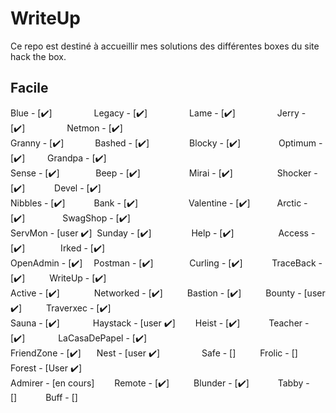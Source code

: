 # WriteUp
Ce repo est destiné à accueillir mes solutions des différentes boxes du site hack the box.

## Facile
Blue - [:heavy_check_mark:]&ensp;&ensp;&ensp;&ensp;&ensp;&emsp;&emsp;
Legacy - [:heavy_check_mark:]&ensp;&ensp;&ensp;&ensp;&ensp;&emsp;&emsp;
Lame - [:heavy_check_mark:]&ensp;&ensp;&ensp;&ensp;&ensp;&emsp;&emsp;
Jerry - [:heavy_check_mark:]&ensp;&ensp;&ensp;&ensp;&ensp;&emsp;&emsp;
Netmon - [:heavy_check_mark:]</br>
Granny - [:heavy_check_mark:]&ensp;&ensp;&ensp;&ensp;&emsp;&nbsp;
Bashed - [:heavy_check_mark:]&ensp;&ensp;&ensp;&emsp;&emsp;&ensp;&nbsp;
Blocky - [:heavy_check_mark:]&ensp;&ensp;&ensp;&ensp;&emsp;&ensp;&nbsp;&nbsp;
Optimum - [:heavy_check_mark:]&ensp;&ensp;&ensp;&ensp;&nbsp;
Grandpa - [:heavy_check_mark:]</br>
Sense - [:heavy_check_mark:]&ensp;&ensp;&ensp;&emsp;&ensp;&nbsp;&nbsp;&nbsp;
Beep - [:heavy_check_mark:] &ensp;&ensp;&ensp;&ensp;&ensp;&emsp;&emsp;&ensp;
Mirai - [:heavy_check_mark:]&ensp;&ensp;&ensp;&ensp;&ensp;&emsp;&emsp;&nbsp;
Shocker - [:heavy_check_mark:]&ensp;&ensp;&ensp;&ensp;&ensp;&nbsp;&nbsp;
Devel - [:heavy_check_mark:]</br>
Nibbles - [:heavy_check_mark:]&ensp;&ensp;&ensp;&ensp;&ensp;&ensp;
Bank - [:heavy_check_mark:]&ensp;&ensp;&ensp;&ensp;&ensp;&emsp;&emsp;&emsp;
Valentine - [:heavy_check_mark:]&ensp;&ensp;&ensp;&ensp;&ensp;&nbsp;
Arctic - [:heavy_check_mark:]&ensp;&ensp;&ensp;&ensp;&ensp;&emsp;&ensp;
SwagShop - [:heavy_check_mark:]</br>
ServMon - [user :heavy_check_mark:]&nbsp;
Sunday - [:heavy_check_mark:]&ensp;&ensp;&ensp;&emsp;&emsp;&ensp;&nbsp;
Help - [:heavy_check_mark:]&ensp;&ensp;&ensp;&ensp;&ensp;&emsp;&emsp;&nbsp;
Access - [:heavy_check_mark:]&ensp;&ensp;&ensp;&ensp;&ensp;&emsp;&nbsp;
Irked - [:heavy_check_mark:]</br>
OpenAdmin - [:heavy_check_mark:]&ensp;&ensp;
Postman - [:heavy_check_mark:]&ensp;&ensp;&ensp;&ensp;&ensp;&ensp;&nbsp;&nbsp;&nbsp;
Curling - [:heavy_check_mark:]&ensp;&ensp;&ensp;&ensp;&ensp;&nbsp;&nbsp;
TraceBack - [:heavy_check_mark:]&ensp;&ensp;&ensp;&ensp;&ensp;
WriteUp - [:heavy_check_mark:]</br>
Active - [:heavy_check_mark:]&ensp;&ensp;&ensp;&ensp;&ensp;&nbsp;&nbsp;&nbsp;&nbsp;
Networked - [:heavy_check_mark:]&ensp;&ensp;&ensp;&ensp;&ensp;
Bastion - [:heavy_check_mark:]&ensp;&ensp;&ensp;&ensp;&ensp;
Bounty - [user :heavy_check_mark:]&ensp;&ensp;&ensp;&ensp;&ensp;
Traverxec - [:heavy_check_mark:]</br>
Sauna - [:heavy_check_mark:]&ensp;&ensp;&ensp;&ensp;&ensp;&emsp;
Haystack - [user :heavy_check_mark:]&ensp;&ensp;&ensp;&ensp;
Heist - [:heavy_check_mark:]&ensp;&ensp;&ensp;&ensp;&ensp;&ensp;
Teacher - [:heavy_check_mark:]&ensp;&ensp;&ensp;&ensp;&ensp;&ensp;&ensp;
LaCasaDePapel - [:heavy_check_mark:]</br>
FriendZone - [:heavy_check_mark:]&ensp;&ensp;&ensp;
Nest - [user :heavy_check_mark:]&ensp;&ensp;&ensp;&ensp;&ensp;&emsp;&emsp;
Safe - []&ensp;&ensp;&ensp;&ensp;&ensp;
Frolic - []&ensp;&ensp;&ensp;&ensp;&ensp;&ensp;
Forest - [User :heavy_check_mark:]</br>
Admirer - [en cours]&ensp;&ensp;&ensp;&ensp;
Remote - [:heavy_check_mark:]&ensp;&ensp;&ensp;&ensp;&ensp;
Blunder - [:heavy_check_mark:]&ensp;&ensp;&ensp;&ensp;&ensp;&ensp;
Tabby - []&ensp;&ensp;&ensp;&ensp;&ensp;&ensp;
Buff - []&ensp;&ensp;&ensp;&ensp;&ensp;&ensp;</br>
